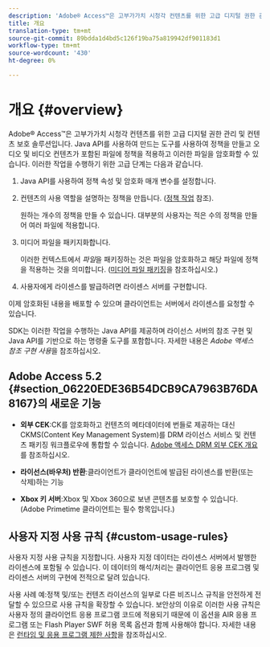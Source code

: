```yaml
---
description: 'Adobe® Access™은 고부가가치 시청각 컨텐츠를 위한 고급 디지털 권한 관리 및 컨텐츠 보호 솔루션입니다. Java API를 사용하여 만드는 도구를 사용하여 정책을 만들고 오디오 및 비디오 컨텐츠가 포함된 파일에 정책을 적용하고 이러한 파일을 암호화할 수 있습니다. 이러한 작업을 수행하기 위한 고급 단계는 다음과 같습니다. '
title: 개요
translation-type: tm+mt
source-git-commit: 89bdda1d4bd5c126f19ba75a819942df901183d1
workflow-type: tm+mt
source-wordcount: '430'
ht-degree: 0%

---
```



# 개요 {#overview}

Adobe® Access™은 고부가가치 시청각 컨텐츠를 위한 고급 디지털 권한 관리 및 컨텐츠 보호 솔루션입니다. Java API를 사용하여 만드는 도구를 사용하여 정책을 만들고 오디오 및 비디오 컨텐츠가 포함된 파일에 정책을 적용하고 이러한 파일을 암호화할 수 있습니다. 이러한 작업을 수행하기 위한 고급 단계는 다음과 같습니다.

1. Java API를 사용하여 정책 속성 및 암호화 매개 변수를 설정합니다.
1. 컨텐츠의 사용 역할을 설명하는 정책을 만듭니다. ([정책 작업](../../aaxs-protecting-content/content-working-with-policies/content-working-with-policies-overview.md) 참조).

   원하는 개수의 정책을 만들 수 있습니다. 대부분의 사용자는 적은 수의 정책을 만들어 여러 파일에 적용합니다.

1. 미디어 파일을 패키지화합니다.

   이러한 컨텍스트에서 *파일*&#x200B;을 패키징하는 것은 파일을 암호화하고 해당 파일에 정책을 적용하는 것을 의미합니다. ([미디어 파일 패키징](../../aaxs-protecting-content/content-packaging-media-files/content-packaging-media-files-overview.md)을 참조하십시오.)

1. 사용자에게 라이센스를 발급하려면 라이센스 서버를 구현합니다.

이제 암호화된 내용을 배포할 수 있으며 클라이언트는 서버에서 라이센스를 요청할 수 있습니다.

SDK는 이러한 작업을 수행하는 Java API를 제공하며 라이선스 서버의 참조 구현 및 Java API를 기반으로 하는 명령줄 도구를 포함합니다. 자세한 내용은 *Adobe 액세스 참조 구현 사용*&#x200B;을 참조하십시오.

## Adobe Access 5.2 {#section_06220EDE36B54DCB9CA7963B76DA8167}의 새로운 기능

* **외부 CEK**:CK를 암호화하고 컨텐츠의 메타데이터에 번들로 제공하는 대신 CKMS(Content Key Management System)를 DRM 라이선스 서비스 및 컨텐츠 패키징 워크플로우에 통합할 수 있습니다. [Adobe 액세스 DRM 외부 CEK 개요](../../aaxs-drm-xkey-mgmt/aaxs-drm-using-external-cek-overview.md)를 참조하십시오.

* **라이선스(바우처) 반환**:클라이언트가 클라이언트에 발급된 라이센스를 반환(또는 삭제)하는 기능
* **Xbox 키 서버**:Xbox 및 Xbox 360으로 보낸 콘텐츠를 보호할 수 있습니다. (Adobe Primetime 클라이언트는 필수 항목입니다.)

## 사용자 지정 사용 규칙 {#custom-usage-rules}

사용자 지정 사용 규칙을 지정합니다. 사용자 지정 데이터는 라이센스 서버에서 발행한 라이센스에 포함될 수 있습니다. 이 데이터의 해석/처리는 클라이언트 응용 프로그램 및 라이센스 서버의 구현에 전적으로 달려 있습니다.

사용 사례 예:정책 및/또는 컨텐츠 라이선스의 일부로 다른 비즈니스 규칙을 안전하게 전달할 수 있으므로 사용 규칙을 확장할 수 있습니다. 보안상의 이유로 이러한 사용 규칙은 사용자 정의 클라이언트 응용 프로그램 코드에 적용되기 때문에 이 옵션을 AIR 응용 프로그램 또는 Flash Player SWF 허용 목록 옵션과 함께 사용해야 합니다. 자세한 내용은 [런타임 및 응용 프로그램 제한 사항](../../aaxs-protecting-content/content-introduction/content-usage-rules/content-runtime-application-restrictions/content-allowlist-air.md)을 참조하십시오.
